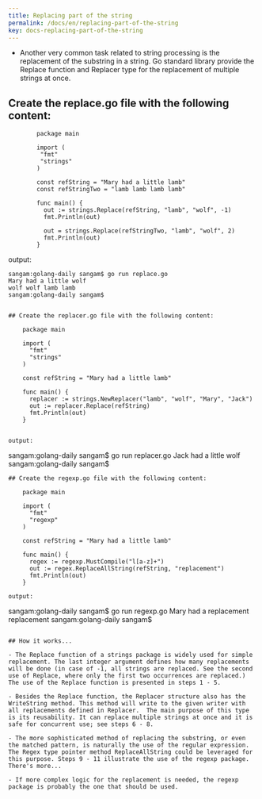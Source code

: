 ```yaml
---
title: Replacing part of the string
permalink: /docs/en/replacing-part-of-the-string
key: docs-replacing-part-of-the-string
---
```



- Another very common task related to string processing is the replacement of the substring in a string. Go standard library provide the Replace function and Replacer type for the replacement of multiple strings at once.



## Create the replace.go file with the following content:

```
        package main

        import (
         "fmt"
         "strings"
        )

        const refString = "Mary had a little lamb"
        const refStringTwo = "lamb lamb lamb lamb"

        func main() {
          out := strings.Replace(refString, "lamb", "wolf", -1)
          fmt.Println(out)

          out = strings.Replace(refStringTwo, "lamb", "wolf", 2)
          fmt.Println(out)
        }

```

output: 

```
sangam:golang-daily sangam$ go run replace.go
Mary had a little wolf
wolf wolf lamb lamb
sangam:golang-daily sangam$ 
```
```

## Create the replacer.go file with the following content:

```
        package main

        import (
          "fmt"
          "strings"
        )

        const refString = "Mary had a little lamb"

        func main() {
          replacer := strings.NewReplacer("lamb", "wolf", "Mary", "Jack")
          out := replacer.Replace(refString)
          fmt.Println(out)
        }
  ```      

output:
```
sangam:golang-daily sangam$ go run replacer.go
Jack had a little wolf
sangam:golang-daily sangam$ 
```
## Create the regexp.go file with the following content:

```
        package main

        import (
          "fmt"
          "regexp"
        )

        const refString = "Mary had a little lamb"

        func main() {
          regex := regexp.MustCompile("l[a-z]+")
          out := regex.ReplaceAllString(refString, "replacement")
          fmt.Println(out)
        }

```
output:

```
sangam:golang-daily sangam$ go run regexp.go
Mary had a replacement replacement
sangam:golang-daily sangam$ 


```

## How it works...

- The Replace function of a strings package is widely used for simple replacement. The last integer argument defines how many replacements will be done (in case of -1, all strings are replaced. See the second use of Replace, where only the first two occurrences are replaced.) The use of the Replace function is presented in steps 1 - 5.

- Besides the Replace function, the Replacer structure also has the WriteString method. This method will write to the given writer with all replacements defined in Replacer.  The main purpose of this type is its reusability. It can replace multiple strings at once and it is safe for concurrent use; see steps 6 - 8.

- The more sophisticated method of replacing the substring, or even the matched pattern, is naturally the use of the regular expression. The Regex type pointer method ReplaceAllString could be leveraged for this purpose. Steps 9 - 11 illustrate the use of the regexp package.
There's more...

- If more complex logic for the replacement is needed, the regexp package is probably the one that should be used.
